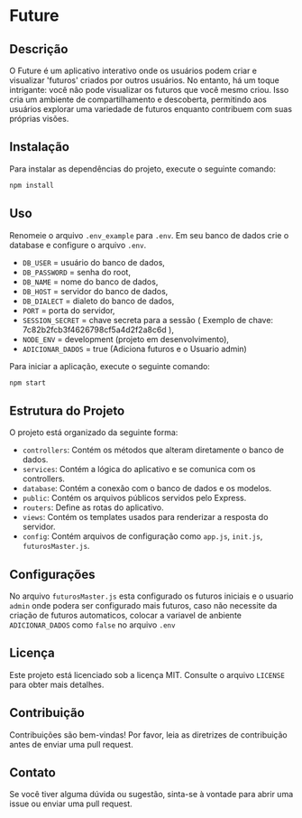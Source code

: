 # Future

## Descrição

O Future é um aplicativo interativo onde os usuários podem criar e visualizar 'futuros' criados por outros usuários. No entanto, há um toque intrigante: você não pode visualizar os futuros que você mesmo criou. Isso cria um ambiente de compartilhamento e descoberta, permitindo aos usuários explorar uma variedade de futuros enquanto contribuem com suas próprias visões.

## Instalação

Para instalar as dependências do projeto, execute o seguinte comando:

```bash
npm install
```

## Uso

Renomeie o arquivo `.env_example` para `.env`.
Em seu banco de dados crie o database e configure o arquivo `.env`.

- `DB_USER` = usuário do banco de dados, 
- `DB_PASSWORD` = senha do root,
- `DB_NAME` = nome do banco de dados,
- `DB_HOST` = servidor do banco de dados,
- `DB_DIALECT` = dialeto do banco de dados,
- `PORT` = porta do servidor,
- `SESSION_SECRET` = chave secreta para a sessão ( Exemplo de chave: 7c82b2fcb3f4626798cf5a4d2f2a8c6d ),
- `NODE_ENV` = development (projeto em desenvolvimento),
- `ADICIONAR_DADOS` = true (Adiciona futuros e o Usuario admin)

Para iniciar a aplicação, execute o seguinte comando:

```bash
npm start
```

## Estrutura do Projeto

O projeto está organizado da seguinte forma:

- `controllers`: Contém os métodos que alteram diretamente o banco de dados.
- `services`: Contém a lógica do aplicativo e se comunica com os controllers.
- `database`: Contém a conexão com o banco de dados e os modelos.
- `public`: Contém os arquivos públicos servidos pelo Express.
- `routers`: Define as rotas do aplicativo.
- `views`: Contém os templates usados para renderizar a resposta do servidor.
- `config`: Contém arquivos de configuração como `app.js`, `init.js`, `futurosMaster.js`.

## Configurações

No arquivo `futurosMaster.js` esta configurado os futuros iniciais e o usuario `admin` onde podera ser configurado mais futuros, caso não necessite da criação de futuros automaticos, colocar a variavel de anbiente `ADICIONAR_DADOS` como `false` no arquivo `.env`

## Licença

Este projeto está licenciado sob a licença MIT. Consulte o arquivo `LICENSE` para obter mais detalhes.

## Contribuição

Contribuições são bem-vindas! Por favor, leia as diretrizes de contribuição antes de enviar uma pull request.

## Contato

Se você tiver alguma dúvida ou sugestão, sinta-se à vontade para abrir uma issue ou enviar uma pull request.
